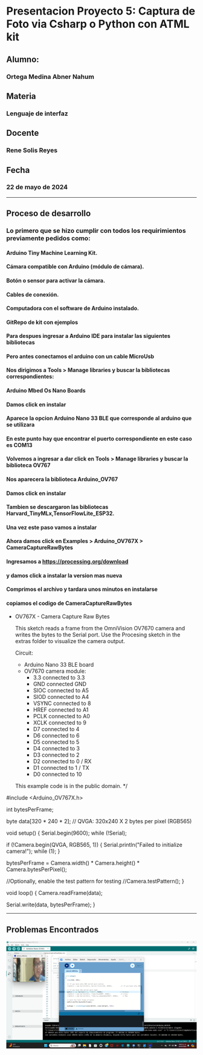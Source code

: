 # Presentacion Proyecto 5: Captura de Foto via Csharp o Python con ATML kit

## Alumno:

### Ortega Medina Abner Nahum

## Materia

### Lenguaje de interfaz

## Docente

### Rene Solis Reyes

## Fecha

### 22 de mayo de 2024

---

## Proceso de desarrollo

### Lo primero que se hizo cumplir con todos los requirimientos previamente pedidos como:
#### Arduino Tiny Machine Learning Kit.
#### Cámara compatible con Arduino (módulo de cámara).
#### Botón o sensor para activar la cámara.
#### Cables de conexión.
#### Computadora con el software de Arduino instalado.
#### GitRepo de kit con ejemplos

#### Para despues ingresar a Arduino IDE para instalar las siguientes bibliotecas
#### Pero antes conectamos el arduino con un cable MicroUsb
#### Nos dirigimos a Tools > Manage libraries y buscar la bibliotecas correspondientes:
#### Arduino Mbed Os Nano Boards
#### Damos click en instalar
#### Aparece la opcion Arduino Nano 33 BLE que corresponde al arduino que se utilizara
#### En este punto hay que encontrar el puerto correspondiente en este caso es COM13
#### Volvemos a ingresar a dar click en Tools > Manage libraries y buscar la biblioteca OV767
#### Nos aparecera la biblioteca Arduino_OV767
#### Damos click en instalar
#### Tambien se descargaron las bibliotecas Harvard_TinyMLx,TensorFlowLite_ESP32.
#### Una vez este paso vamos a instalar 
#### Ahora damos click en Examples > Arduino_OV767X > CameraCaptureRawBytes
#### Ingresamos a https://processing.org/download
#### y damos click a instalar la version mas nueva
#### Comprimos el archivo y tardara unos minutos en instalarse
#### copiamos el codigo de CameraCaptureRawBytes
*
  OV767X - Camera Capture Raw Bytes

  This sketch reads a frame from the OmniVision OV7670 camera
  and writes the bytes to the Serial port. Use the Procesing
  sketch in the extras folder to visualize the camera output.

  Circuit:
    - Arduino Nano 33 BLE board
    - OV7670 camera module:
      - 3.3 connected to 3.3
      - GND connected GND
      - SIOC connected to A5
      - SIOD connected to A4
      - VSYNC connected to 8
      - HREF connected to A1
      - PCLK connected to A0
      - XCLK connected to 9
      - D7 connected to 4
      - D6 connected to 6
      - D5 connected to 5
      - D4 connected to 3
      - D3 connected to 2
      - D2 connected to 0 / RX
      - D1 connected to 1 / TX
      - D0 connected to 10

  This example code is in the public domain.
*/

#include <Arduino_OV767X.h>

int bytesPerFrame;

byte data[320 * 240 * 2]; // QVGA: 320x240 X 2 bytes per pixel (RGB565)

void setup() {
  Serial.begin(9600);
  while (!Serial);

  if (!Camera.begin(QVGA, RGB565, 1)) {
    Serial.println("Failed to initialize camera!");
    while (1);
  }

  bytesPerFrame = Camera.width() * Camera.height() * Camera.bytesPerPixel();

   //Optionally, enable the test pattern for testing
   //Camera.testPattern();
}

void loop() {
  Camera.readFrame(data);

Serial.write(data, bytesPerFrame);
}


---
## Problemas Encontrados
![Captura de pantalla](https://raw.githubusercontent.com/AbnerOrterga98/Repo-Final-2PM/main/Captura%20de%20pantalla%20(231).png)



 

